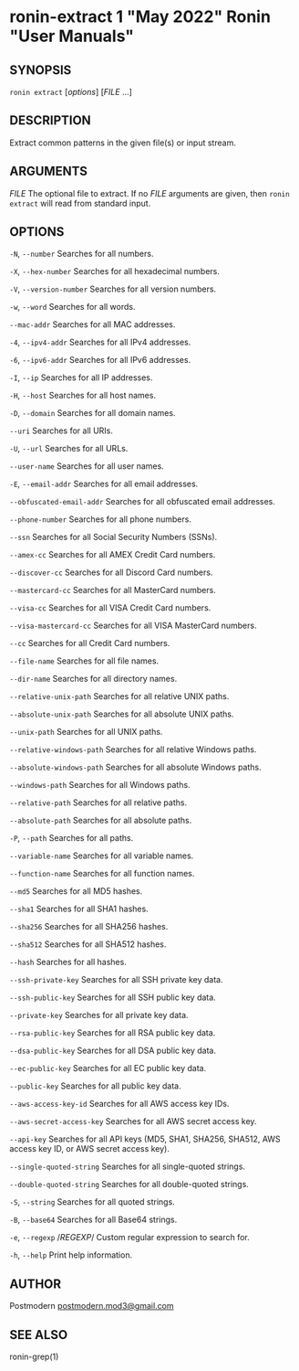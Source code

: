 # ronin-extract 1 "May 2022" Ronin "User Manuals"

## SYNOPSIS

`ronin extract` [*options*] [*FILE* ...]

## DESCRIPTION

Extract common patterns in the given file(s) or input stream.

## ARGUMENTS

*FILE*
  The optional file to extract. If no *FILE* arguments are given, then
  `ronin extract` will read from standard input.

## OPTIONS

`-N`, `--number`
  Searches for all numbers.

`-X`, `--hex-number`
  Searches for all hexadecimal numbers.

`-V`, `--version-number`
  Searches for all version numbers.

`-w`, `--word`
  Searches for all words.

`--mac-addr`
  Searches for all MAC addresses.

`-4`, `--ipv4-addr`
  Searches for all IPv4 addresses.

`-6`, `--ipv6-addr`
  Searches for all IPv6 addresses.

`-I`, `--ip`
  Searches for all IP addresses.

`-H`, `--host`
  Searches for all host names.

`-D`, `--domain`
  Searches for all domain names.

`--uri`
  Searches for all URIs.

`-U`, `--url`
  Searches for all URLs.

`--user-name`
  Searches for all user names.

`-E`, `--email-addr`
  Searches for all email addresses.

`--obfuscated-email-addr`
  Searches for all obfuscated email addresses.

`--phone-number`
  Searches for all phone numbers.

`--ssn`
  Searches for all Social Security Numbers (SSNs).

`--amex-cc`
  Searches for all AMEX Credit Card numbers.

`--discover-cc`
  Searches for all Discord Card numbers.

`--mastercard-cc`
  Searches for all MasterCard numbers.

`--visa-cc`
  Searches for all VISA Credit Card numbers.

`--visa-mastercard-cc`
  Searches for all VISA MasterCard numbers.

`--cc`
  Searches for all Credit Card numbers.

`--file-name`
  Searches for all file names.

`--dir-name`
  Searches for all directory names.

`--relative-unix-path`
  Searches for all relative UNIX paths.

`--absolute-unix-path`
  Searches for all absolute UNIX paths.

`--unix-path`
  Searches for all UNIX paths.

`--relative-windows-path`
  Searches for all relative Windows paths.

`--absolute-windows-path`
  Searches for all absolute Windows paths.

`--windows-path`
  Searches for all Windows paths.

`--relative-path`
  Searches for all relative paths.

`--absolute-path`
  Searches for all absolute paths.

`-P`, `--path`
  Searches for all paths.

`--variable-name`
  Searches for all variable names.

`--function-name`
  Searches for all function names.

`--md5`
  Searches for all MD5 hashes.

`--sha1`
  Searches for all SHA1 hashes.

`--sha256`
  Searches for all SHA256 hashes.

`--sha512`
  Searches for all SHA512 hashes.

`--hash`
  Searches for all hashes.

`--ssh-private-key`
  Searches for all SSH private key data.

`--ssh-public-key`
  Searches for all SSH public key data.

`--private-key`
  Searches for all private key data.

`--rsa-public-key`
  Searches for all RSA public key data.

`--dsa-public-key`
  Searches for all DSA public key data.

`--ec-public-key`
  Searches for all EC public key data.

`--public-key`
  Searches for all public key data.

`--aws-access-key-id`
  Searches for all AWS access key IDs.

`--aws-secret-access-key`
  Searches for all AWS secret access key.

`--api-key`
  Searches for all API keys (MD5, SHA1, SHA256, SHA512, AWS access key ID, or
  AWS secret access key).

`--single-quoted-string`
  Searches for all single-quoted strings.

`--double-quoted-string`
  Searches for all double-quoted strings.

`-S`, `--string`
  Searches for all quoted strings.

`-B`, `--base64`
  Searches for all Base64 strings.

`-e`, `--regexp` /*REGEXP*/
  Custom regular expression to search for.

`-h`, `--help`
  Print help information.

## AUTHOR

Postmodern <postmodern.mod3@gmail.com>

## SEE ALSO

ronin-grep(1)
